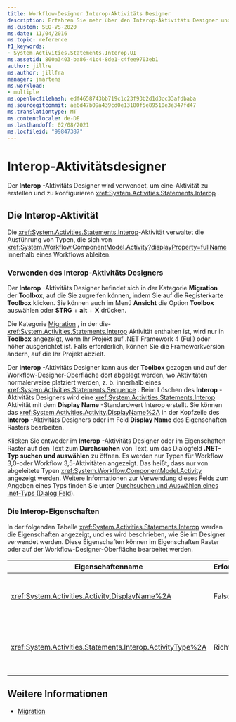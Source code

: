 ```yaml
---
title: Workflow-Designer Interop-Aktivitäts Designer
description: Erfahren Sie mehr über den Interop-Aktivitäts Designer und wie Sie den Interop-Aktivitäts Designer verwenden können, um eine Interop-Aktivität zu erstellen und zu konfigurieren.
ms.custom: SEO-VS-2020
ms.date: 11/04/2016
ms.topic: reference
f1_keywords:
- System.Activities.Statements.Interop.UI
ms.assetid: 800a3403-ba86-41c4-8de1-c4fee9703eb1
author: jillre
ms.author: jillfra
manager: jmartens
ms.workload:
- multiple
ms.openlocfilehash: edf4658743bb719c1c23f93b2d1d3cc33afdbaba
ms.sourcegitcommit: ae6d47b09a439cd0e13180f5e89510e3e347fd47
ms.translationtype: MT
ms.contentlocale: de-DE
ms.lasthandoff: 02/08/2021
ms.locfileid: "99847387"
---
```

# <a name="interop-activity-designer"></a>Interop-Aktivitätsdesigner

Der **Interop** -Aktivitäts Designer wird verwendet, um eine-Aktivität zu erstellen und zu konfigurieren <xref:System.Activities.Statements.Interop> .

## <a name="the-interop-activity"></a>Die Interop-Aktivität

Die <xref:System.Activities.Statements.Interop>-Aktivität verwaltet die Ausführung von Typen, die sich von <xref:System.Workflow.ComponentModel.Activity?displayProperty=fullName> innerhalb eines Workflows ableiten.

### <a name="use-the-interop-activity-designer"></a>Verwenden des Interop-Aktivitäts Designers

Der **Interop** -Aktivitäts Designer befindet sich in der Kategorie **Migration** der **Toolbox**, auf die Sie zugreifen können, indem Sie auf die Registerkarte **Toolbox** klicken. Sie können auch im Menü **Ansicht** die Option **Toolbox** auswählen oder **STRG** + **alt** + **X** drücken.

Die Kategorie [Migration](../workflow-designer/migration-activity-designers.md) , in der die- <xref:System.Activities.Statements.Interop> Aktivität enthalten ist, wird nur in **Toolbox** angezeigt, wenn Ihr Projekt auf .NET Framework 4 (Full) oder höher ausgerichtet ist. Falls erforderlich, können Sie die Frameworkversion ändern, auf die Ihr Projekt abzielt.

Der **Interop** -Aktivitäts Designer kann aus der **Toolbox** gezogen und auf der Workflow-Designer-Oberfläche dort abgelegt werden, wo Aktivitäten normalerweise platziert werden, z. b. innerhalb eines <xref:System.Activities.Statements.Sequence> . Beim Löschen des **Interop** -Aktivitäts Designers wird eine <xref:System.Activities.Statements.Interop> Aktivität mit dem **Display Name** -Standardwert Interop erstellt. Sie können das <xref:System.Activities.Activity.DisplayName%2A> in der Kopfzeile des **Interop** -Aktivitäts Designers oder im Feld **Display Name** des Eigenschaften Rasters bearbeiten.

Klicken Sie entweder im **Interop** -Aktivitäts  Designer oder im Eigenschaften Raster auf den Text zum **Durchsuchen** von Text, um das Dialogfeld **.NET-Typ suchen und auswählen** zu öffnen. Es werden nur Typen für Workflow 3,0-oder Workflow 3,5-Aktivitäten angezeigt. Das heißt, dass nur von abgeleitete Typen <xref:System.Workflow.ComponentModel.Activity> angezeigt werden. Weitere Informationen zur Verwendung dieses Felds zum Angeben eines Typs finden Sie unter [Durchsuchen und Auswählen eines .net-Typs (Dialog Feld](../workflow-designer/browse-and-select-a-dotnet-type-dialog-box.md)).

### <a name="the-interop-properties"></a>Die Interop-Eigenschaften

In der folgenden Tabelle <xref:System.Activities.Statements.Interop> werden die Eigenschaften angezeigt, und es wird beschrieben, wie Sie im Designer verwendet werden. Diese Eigenschaften können im Eigenschaften Raster oder auf der Workflow-Designer-Oberfläche bearbeitet werden.

|Eigenschaftenname|Erforderlich|Verbrauch|
|-|--------------|-|
|<xref:System.Activities.Activity.DisplayName%2A>|Falsch|Der Anzeigename der <xref:System.Activities.Statements.Interop>-Aktivität. Der Standardwert ist **Interop**. Obwohl der Anzeige Name nicht erforderlich ist, wird empfohlen, einen anzugeben.|
|<xref:System.Activities.Statements.Interop.ActivityType%2A>|Richtig|Gibt den Typ der in der <xref:System.Activities.Statements.Interop>-Aktivität enthaltenen Aktivität an. Der angegebene Typ muss von <xref:System.Workflow.ComponentModel.Activity> abgeleitet sein.|

## <a name="see-also"></a>Weitere Informationen

- [Migration](../workflow-designer/migration-activity-designers.md)
